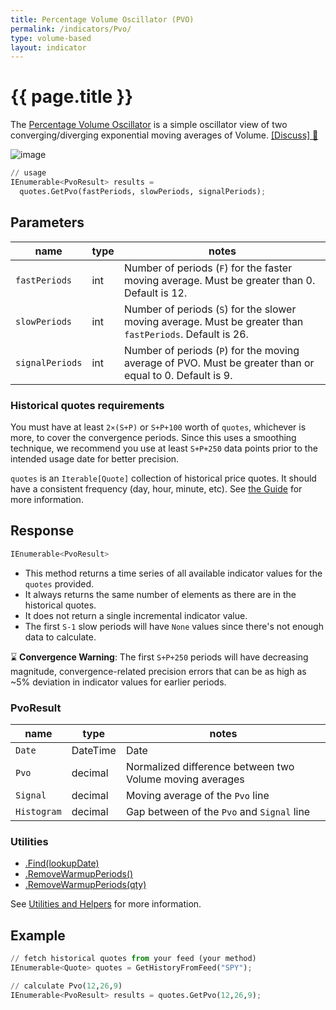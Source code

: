```yaml
---
title: Percentage Volume Oscillator (PVO)
permalink: /indicators/Pvo/
type: volume-based
layout: indicator
---
```


# {{ page.title }}

The [Percentage Volume Oscillator](https://school.stockcharts.com/doku.php?id=technical_indicators:percentage_volume_oscillator_pvo) is a simple oscillator view of two converging/diverging exponential moving averages of Volume.
[[Discuss] :speech_balloon:]({{site.github.base_repository_url}}/discussions/305 "Community discussion about this indicator")

![image]({{site.charturl}}/Pvo.png)

```python
// usage
IEnumerable<PvoResult> results =
  quotes.GetPvo(fastPeriods, slowPeriods, signalPeriods);
```

## Parameters

| name | type | notes
| -- |-- |--
| `fastPeriods` | int | Number of periods (`F`) for the faster moving average.  Must be greater than 0.  Default is 12.
| `slowPeriods` | int | Number of periods (`S`) for the slower moving average.  Must be greater than `fastPeriods`.  Default is 26.
| `signalPeriods` | int | Number of periods (`P`) for the moving average of PVO.  Must be greater than or equal to 0.  Default is 9.

### Historical quotes requirements

You must have at least `2×(S+P)` or `S+P+100` worth of `quotes`, whichever is more, to cover the convergence periods.  Since this uses a smoothing technique, we recommend you use at least `S+P+250` data points prior to the intended usage date for better precision.

`quotes` is an `Iterable[Quote]` collection of historical price quotes.  It should have a consistent frequency (day, hour, minute, etc).  See [the Guide]({{site.baseurl}}/guide/#historical-quotes) for more information.

## Response

```python
IEnumerable<PvoResult>
```

- This method returns a time series of all available indicator values for the `quotes` provided.
- It always returns the same number of elements as there are in the historical quotes.
- It does not return a single incremental indicator value.
- The first `S-1` slow periods will have `None` values since there's not enough data to calculate.

:hourglass: **Convergence Warning**: The first `S+P+250` periods will have decreasing magnitude, convergence-related precision errors that can be as high as ~5% deviation in indicator values for earlier periods.

### PvoResult

| name | type | notes
| -- |-- |--
| `Date` | DateTime | Date
| `Pvo` | decimal | Normalized difference between two Volume moving averages
| `Signal` | decimal | Moving average of the `Pvo` line
| `Histogram` | decimal | Gap between of the `Pvo` and `Signal` line

### Utilities

- [.Find(lookupDate)]({{site.baseurl}}/utilities#find-indicator-result-by-date)
- [.RemoveWarmupPeriods()]({{site.baseurl}}/utilities#remove-warmup-periods)
- [.RemoveWarmupPeriods(qty)]({{site.baseurl}}/utilities#remove-warmup-periods)

See [Utilities and Helpers]({{site.baseurl}}/utilities#utilities-for-indicator-results) for more information.

## Example

```python
// fetch historical quotes from your feed (your method)
IEnumerable<Quote> quotes = GetHistoryFromFeed("SPY");

// calculate Pvo(12,26,9)
IEnumerable<PvoResult> results = quotes.GetPvo(12,26,9);
```
